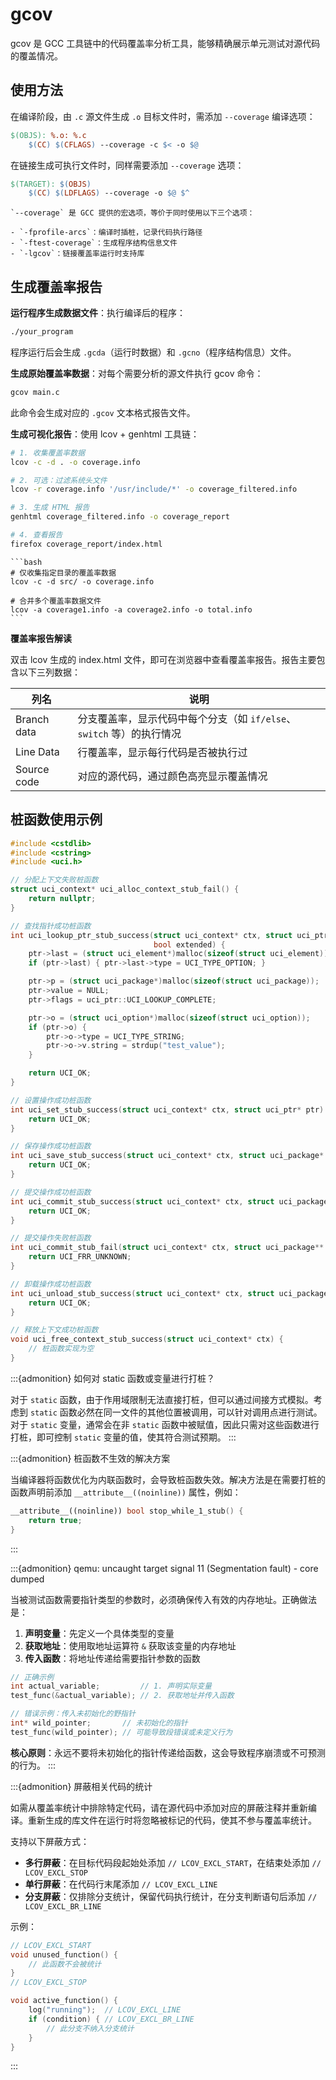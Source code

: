 # gcov

gcov 是 GCC 工具链中的代码覆盖率分析工具，能够精确展示单元测试对源代码的覆盖情况。

## 使用方法

在编译阶段，由 `.c` 源文件生成 `.o` 目标文件时，需添加 `--coverage` 编译选项：

```makefile
$(OBJS): %.o: %.c
	$(CC) $(CFLAGS) --coverage -c $< -o $@
```

在链接生成可执行文件时，同样需要添加 `--coverage` 选项：

```makefile
$(TARGET): $(OBJS)
	$(CC) $(LDFLAGS) --coverage -o $@ $^
```

```{note}
`--coverage` 是 GCC 提供的宏选项，等价于同时使用以下三个选项：

- `-fprofile-arcs`：编译时插桩，记录代码执行路径
- `-ftest-coverage`：生成程序结构信息文件
- `-lgcov`：链接覆盖率运行时支持库
```

## 生成覆盖率报告

**运行程序生成数据文件**：执行编译后的程序：

```bash
./your_program
```

程序运行后会生成 `.gcda`（运行时数据）和 `.gcno`（程序结构信息）文件。

**生成原始覆盖率数据**：对每个需要分析的源文件执行 gcov 命令：

```bash
gcov main.c
```

此命令会生成对应的 `.gcov` 文本格式报告文件。

**生成可视化报告**：使用 lcov + genhtml 工具链：

```bash
# 1. 收集覆盖率数据
lcov -c -d . -o coverage.info

# 2. 可选：过滤系统头文件
lcov -r coverage.info '/usr/include/*' -o coverage_filtered.info

# 3. 生成 HTML 报告
genhtml coverage_filtered.info -o coverage_report

# 4. 查看报告
firefox coverage_report/index.html
```

````{dropdown} lcov 常用参数
```bash
# 仅收集指定目录的覆盖率数据
lcov -c -d src/ -o coverage.info

# 合并多个覆盖率数据文件
lcov -a coverage1.info -a coverage2.info -o total.info
```
````

**覆盖率报告解读**

双击 lcov 生成的 index.html 文件，即可在浏览器中查看覆盖率报告。报告主要包含以下三列数据：

| 列名        | 说明                                                                  |
| ----------- | --------------------------------------------------------------------- |
| Branch data | 分支覆盖率，显示代码中每个分支（如 `if/else`、`switch` 等）的执行情况 |
| Line Data   | 行覆盖率，显示每行代码是否被执行过                                    |
| Source code | 对应的源代码，通过颜色高亮显示覆盖情况                                |

## 桩函数使用示例

```cpp
#include <cstdlib>
#include <cstring>
#include <uci.h>

// 分配上下文失败桩函数
struct uci_context* uci_alloc_context_stub_fail() {
    return nullptr;
}

// 查找指针成功桩函数
int uci_lookup_ptr_stub_success(struct uci_context* ctx, struct uci_ptr* ptr, char* str,
                                bool extended) {
    ptr->last = (struct uci_element*)malloc(sizeof(struct uci_element));
    if (ptr->last) { ptr->last->type = UCI_TYPE_OPTION; }

    ptr->p = (struct uci_package*)malloc(sizeof(struct uci_package));
    ptr->value = NULL;
    ptr->flags = uci_ptr::UCI_LOOKUP_COMPLETE;

    ptr->o = (struct uci_option*)malloc(sizeof(struct uci_option));
    if (ptr->o) {
        ptr->o->type = UCI_TYPE_STRING;
        ptr->o->v.string = strdup("test_value");
    }

    return UCI_OK;
}

// 设置操作成功桩函数
int uci_set_stub_success(struct uci_context* ctx, struct uci_ptr* ptr) {
    return UCI_OK;
}

// 保存操作成功桩函数
int uci_save_stub_success(struct uci_context* ctx, struct uci_package* p) {
    return UCI_OK;
}

// 提交操作成功桩函数
int uci_commit_stub_success(struct uci_context* ctx, struct uci_package** p, bool overwrite) {
    return UCI_OK;
}

// 提交操作失败桩函数
int uci_commit_stub_fail(struct uci_context* ctx, struct uci_package** p, bool overwrite) {
    return UCI_FRR_UNKNOWN;
}

// 卸载操作成功桩函数
int uci_unload_stub_success(struct uci_context* ctx, struct uci_package* p) {
    return UCI_OK;
}

// 释放上下文成功桩函数
void uci_free_context_stub_success(struct uci_context* ctx) {
    // 桩函数实现为空
}
```

:::{admonition} 如何对 static 函数或变量进行打桩？

对于 `static` 函数，由于作用域限制无法直接打桩，但可以通过间接方式模拟。考虑到 `static` 函数必然在同一文件的其他位置被调用，可以针对调用点进行测试。对于 `static` 变量，通常会在非 `static` 函数中被赋值，因此只需对这些函数进行打桩，即可控制 `static` 变量的值，使其符合测试预期。
:::

:::{admonition} 桩函数不生效的解决方案

当编译器将函数优化为内联函数时，会导致桩函数失效。解决方法是在需要打桩的函数声明前添加 `__attribute__((noinline))` 属性，例如：

```cpp
__attribute__((noinline)) bool stop_while_1_stub() {
    return true;
}
```

:::

:::{admonition} qemu: uncaught target signal 11 (Segmentation fault) - core dumped

当被测试函数需要指针类型的参数时，必须确保传入有效的内存地址。正确做法是：

1. **声明变量**：先定义一个具体类型的变量
2. **获取地址**：使用取地址运算符 `&` 获取该变量的内存地址
3. **传入函数**：将地址传递给需要指针参数的函数

```cpp
// 正确示例
int actual_variable;         // 1. 声明实际变量
test_func(&actual_variable); // 2. 获取地址并传入函数

// 错误示例：传入未初始化的野指针
int* wild_pointer;       // 未初始化的指针
test_func(wild_pointer); // 可能导致段错误或未定义行为
```

**核心原则**：永远不要将未初始化的指针传递给函数，这会导致程序崩溃或不可预测的行为。
:::

:::{admonition} 屏蔽相关代码的统计

如需从覆盖率统计中排除特定代码，请在源代码中添加对应的屏蔽注释并重新编译。重新生成的库文件在运行时将忽略被标记的代码，使其不参与覆盖率统计。

支持以下屏蔽方式：

- **多行屏蔽**：在目标代码段起始处添加 `// LCOV_EXCL_START`，在结束处添加 `// LCOV_EXCL_STOP`
- **单行屏蔽**：在代码行末尾添加 `// LCOV_EXCL_LINE`
- **分支屏蔽**：仅排除分支统计，保留代码执行统计，在分支判断语句后添加 `// LCOV_EXCL_BR_LINE`

示例：

```cpp
// LCOV_EXCL_START
void unused_function() {
    // 此函数不会被统计
}
// LCOV_EXCL_STOP

void active_function() {
    log("running");  // LCOV_EXCL_LINE
    if (condition) { // LCOV_EXCL_BR_LINE
        // 此分支不纳入分支统计
    }
}
```

:::
